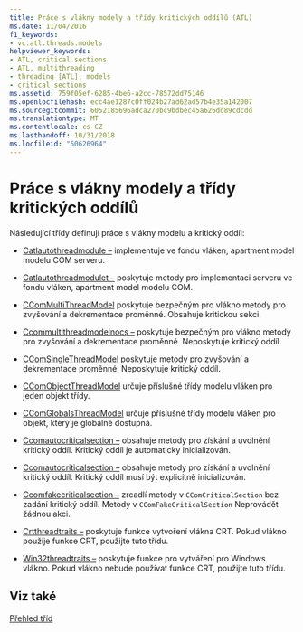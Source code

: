 ```yaml
---
title: Práce s vlákny modely a třídy kritických oddílů (ATL)
ms.date: 11/04/2016
f1_keywords:
- vc.atl.threads.models
helpviewer_keywords:
- ATL, critical sections
- ATL, multithreading
- threading [ATL], models
- critical sections
ms.assetid: 759f05ef-6285-4be6-a2cc-78572dd75146
ms.openlocfilehash: ecc4ae1287c0ff024b27ad62ad57b4e35a142007
ms.sourcegitcommit: 6052185696adca270bc9bdbec45a626dd89cdcdd
ms.translationtype: MT
ms.contentlocale: cs-CZ
ms.lasthandoff: 10/31/2018
ms.locfileid: "50626964"
---
```

# <a name="threading-models-and-critical-sections-classes"></a>Práce s vlákny modely a třídy kritických oddílů

Následující třídy definují práce s vlákny modelu a kritický oddíl:

- [Catlautothreadmodule –](../atl/reference/catlautothreadmodule-class.md) implementuje ve fondu vláken, apartment model modelu COM serveru.

- [Catlautothreadmodulet –](../atl/reference/catlautothreadmodulet-class.md) poskytuje metody pro implementaci serveru ve fondu vláken, apartment model modelu COM.

- [CComMultiThreadModel](../atl/reference/ccommultithreadmodel-class.md) poskytuje bezpečným pro vlákno metody pro zvyšování a dekrementace proměnné. Obsahuje kritickou sekci.

- [Ccommultithreadmodelnocs –](../atl/reference/ccommultithreadmodelnocs-class.md) poskytuje bezpečným pro vlákno metody pro zvyšování a dekrementace proměnné. Neposkytuje kritický oddíl.

- [CComSingleThreadModel](../atl/reference/ccomsinglethreadmodel-class.md) poskytuje metody pro zvyšování a dekrementace proměnné. Neposkytuje kritický oddíl.

- [CComObjectThreadModel](../atl/reference/atl-typedefs.md#ccomobjectthreadmodel) určuje příslušné třídy modelu vláken pro jeden objekt třídy.

- [CComGlobalsThreadModel](../atl/reference/atl-typedefs.md#ccomglobalsthreadmodel) určuje příslušné třídy modelu vláken pro objekt, který je globálně dostupná.

- [Ccomautocriticalsection –](../atl/reference/ccomautocriticalsection-class.md) obsahuje metody pro získání a uvolnění kritický oddíl. Kritický oddíl je automaticky inicializován.

- [Ccomautocriticalsection –](../atl/reference/ccomcriticalsection-class.md) obsahuje metody pro získání a uvolnění kritický oddíl. Kritický oddíl musí být explicitně inicializován.

- [Ccomfakecriticalsection –](../atl/reference/ccomfakecriticalsection-class.md) zrcadlí metody v `CComCriticalSection` bez zadání kritický oddíl. Metody v `CComFakeCriticalSection` Neprovádět žádnou akci.

- [Crtthreadtraits –](../atl/reference/crtthreadtraits-class.md) poskytuje funkce vytvoření vlákna CRT. Pokud vlákno použije funkce CRT, použijte tuto třídu.

- [Win32threadtraits –](../atl/reference/win32threadtraits-class.md) poskytuje funkce pro vytváření pro Windows vlákno. Pokud vlákno nebude používat funkce CRT, použijte tuto třídu.

## <a name="see-also"></a>Viz také

[Přehled tříd](../atl/atl-class-overview.md)

